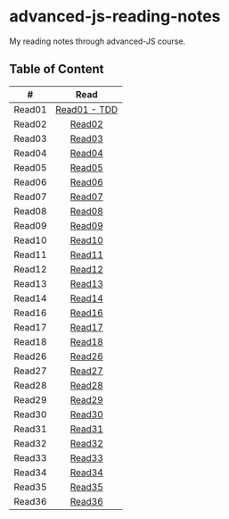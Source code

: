 # advanced-js-reading-notes
My reading notes through advanced-JS course.

## Table of Content
| # | Read  | 
| :---: | :---: |
| Read01| [Read01 - TDD](https://github.com/ManalKhAlbahar/advanced-js-reading-notes/blob/main/01-prep-and-tdd.md) |
| Read02| [Read02](https://github.com/ManalKhAlbahar/advanced-js-reading-notes/blob/main/02-prep-and-tdd.md) |
| Read03| [Read03](https://github.com/ManalKhAlbahar/advanced-js-reading-notes/blob/main/03-prep-and-tdd.md) |
| Read04| [Read04](https://github.com/ManalKhAlbahar/advanced-js-reading-notes/blob/main/04-prep-and-tdd.md) |
| Read05| [Read05](https://github.com/ManalKhAlbahar/advanced-js-reading-notes/blob/main/05-prep-and-tdd.md) |
| Read06| [Read06](https://github.com/ManalKhAlbahar/advanced-js-reading-notes/blob/main/06-prep-and-tdd.md) |
| Read07| [Read07](https://github.com/ManalKhAlbahar/advanced-js-reading-notes/blob/main/07-prep-and-tdd.md) |
| Read08| [Read08](https://github.com/ManalKhAlbahar/advanced-js-reading-notes/blob/main/08-prep-and-tdd.md) |
| Read09| [Read09](https://github.com/ManalKhAlbahar/advanced-js-reading-notes/blob/main/09-prep-and-tdd.md) |
| Read10| [Read10](https://github.com/ManalKhAlbahar/advanced-js-reading-notes/blob/main/10-prep-and-tdd.md) |
| Read11| [Read11](https://github.com/ManalKhAlbahar/advanced-js-reading-notes/blob/main/11-prep-and-tdd.md) |
| Read12| [Read12](https://github.com/ManalKhAlbahar/advanced-js-reading-notes/blob/main/12-prep-and-tdd.md) |
| Read13| [Read13](https://github.com/ManalKhAlbahar/advanced-js-reading-notes/blob/main/13-prep-and-tdd.md) |
| Read14| [Read14](https://github.com/ManalKhAlbahar/advanced-js-reading-notes/blob/main/14-prep-and-tdd.md) |
| Read16| [Read16](https://github.com/ManalKhAlbahar/advanced-js-reading-notes/blob/main/16-prep-and-tdd.md) |
| Read17| [Read17](https://github.com/ManalKhAlbahar/advanced-js-reading-notes/blob/main/17-prep-and-tdd.md) |
| Read18| [Read18](https://github.com/ManalKhAlbahar/advanced-js-reading-notes/blob/main/18-prep-and-tdd.md) |
| Read26| [Read26](https://github.com/ManalKhAlbahar/advanced-js-reading-notes/blob/main/26-prep-and-tdd.md) |
| Read27| [Read27](https://github.com/ManalKhAlbahar/advanced-js-reading-notes/blob/main/27-prep-and-tdd.md) |
| Read28| [Read28](https://github.com/ManalKhAlbahar/advanced-js-reading-notes/blob/main/28-prep-and-tdd.md) |
| Read29| [Read29](https://github.com/ManalKhAlbahar/advanced-js-reading-notes/blob/main/29-prep-and-tdd.md) |
| Read30| [Read30](https://github.com/ManalKhAlbahar/advanced-js-reading-notes/blob/main/30-prep-and-tdd.md) |
| Read31| [Read31](https://github.com/ManalKhAlbahar/advanced-js-reading-notes/blob/main/31-prep-and-tdd.md) |
| Read32| [Read32](https://github.com/ManalKhAlbahar/advanced-js-reading-notes/blob/main/32-prep-and-tdd.md) |
| Read33| [Read33](https://github.com/ManalKhAlbahar/advanced-js-reading-notes/blob/main/33-prep-and-tdd.md) |
| Read34| [Read34](https://github.com/ManalKhAlbahar/advanced-js-reading-notes/blob/main/34-prep-and-tdd.md) |
| Read35| [Read35](https://github.com/ManalKhAlbahar/advanced-js-reading-notes/blob/main/35-prep-and-tdd.md) |
| Read36| [Read36](https://github.com/ManalKhAlbahar/advanced-js-reading-notes/blob/main/36-prep-and-tdd.md) |